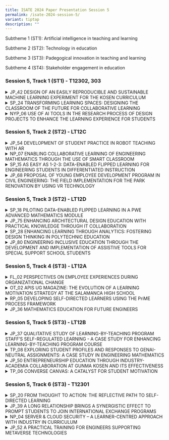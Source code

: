 ```yaml
---
title: ISATE 2024 Paper Presentation Session 5
permalink: /isate-2024-session-5/
variant: tiptap
description: ""
---
```

<p>Subtheme 1 (ST1): Artificial intelligence in teaching and learning</p>
<p>Subtheme 2 (ST2): Technology in education</p>
<p>Subtheme 3 (ST3): Padegogical innovation in teaching and learning</p>
<p>Subtheme 4 (ST4): Stakeholder engagement in education</p>
<h3>Session 5, Track 1 (ST1) - T12302, 303</h3>
<div data-type="detailGroup" class="isomer-accordion isomer-accordion-white">
<details class="isomer-details">
<summary>JP_42 DESIGN OF AN EASILY REPRODUCIBLE AND SUSTAINABLE MACHINE LEARNING
EXPERIMENT FOR THE KOSEN CURRICULUM</summary>
<div data-type="detailsContent" class="isomer-details-content">
<p>Eduardo Carabez<sup>*,a</sup>, Takanori Sato<sup>a</sup>
</p>
<p><sup>a</sup>National Institute of Technology, Akita College / Department
of Electrical and Information Engineering, Akita, Japan</p>
<p><sup>*</sup><a href="mailto:carabez@akita-nct.ac.jp" rel="noopener noreferrer nofollow" target="_blank">carabez@akita-nct.ac.jp</a>
</p>
<p>Abstract</p>
<p>The rapid evolution of machine learning applications has put a light on
the need to provide KOSEN students with the appropriate tools to understand
and experience this field of engineering. With this in mind, we have developed
a core design approach for a series of experiments that most KOSEN schools
can easily adopt and that are easy to adapt to the constant changes in
trends in the field of machine learning. This design approach focuses on
experiments being easy to reproduce and maintain along KOSEN institutions
as follows. Reproducibility: Experiments can be implemented with tools
that are widely available to most KOSEN students and academic staff. We
kept hardware costs and requirements as affordable and simple as possible
to ensure that the proposed experiments can be put together without a major
investment of time or money. Sustainability: By using free online computing
platforms, all the resources needed to train, implement and test the often
resource-heavy machine learning models are provided by a powerful online
server at no additional cost, thus reducing the need to buy and maintain
expensive equipment such as graphic cards or robots.</p>
<p></p>
<p>With these two points as the core of our design philosophy, we present
the design of a series of experiments planned over three sessions of 4.5
hours each, focused on providing practical experience in image processing
and image recognition. On each session, students work autonomously through
a python notebook on Google Colaboratory to understand the basics of each
session by running already prepared code that is heavily commented. Then,
students face a series of challenges that put to test what they learned
during the session. As a result from this experiment design, students were
able to learn and use concepts related to image processing to solve problems
in a flexible and independent way. For our study case, it was observed
that, in average, students took over 1.5 hours to go through and understand
the examples and around 3 hours to solve the challenges and developed a
sense of understanding of the topics discussed on each session.</p>
<p></p>
</div>
</details>
<details class="isomer-details">
<summary>SP_24 TRANSFORMING LEARNING SPACES: DESIGNING THE CLASSROOM OF THE FUTURE
FOR COLLABORATIVE LEARNING</summary>
<div data-type="detailsContent" class="isomer-details-content">
<p>Geok Ling Soo-Ng<sup>*,a</sup> and David Tay<sup>b</sup>
</p>
<p><sup>a</sup>School of Architecture and the Built Environment, Singapore
Polytechnic, Singapore</p>
<p><sup>b</sup>Singapore Maritime Academy, Singapore Polytechnic, Singapore</p>
<p><sup>*</sup><a href="mailto:ngl@sp.edu.sg" rel="noopener noreferrer nofollow" target="_blank">ngl@sp.edu.sg</a>
</p>
<p>Abstract</p>
<p>This paper presents an action research study focused on recommending an
effective Classroom of the Future (CotF) for collaborative learning (CL)
with a key emphasis on low-cost design. The research examines student feedback
on the CotF and instructional tools used to enhance learning, focusing
on supporting active learning spaces. Challenges encountered in setting
up the CotF for effective CL implementation are documented.</p>
<p></p>
<p>Lecturers and Students' feedback indicates a positive reception of the
CotF, reporting enhanced learning experiences facilitated by integrated
instructional tools. Through qualitative and quantitative data analysis,
the study evaluates the impact of CotF design on student engagement, collaboration,
and learning outcomes. Challenges related to spatial arrangement, technological
infrastructure, and instructional support are addressed through design
iterations.</p>
<p></p>
<p>Key findings underscore the importance of group seating arrangements,
technology-just right environments, and tailored instructional strategies
to foster collaborative learning experiences in the CotF. The research
contributes to the discourse on simple innovative learning environments,
emphasizing the significance of intentional space design in higher education
settings, while also highlighting the necessity of cost-effective.</p>
<p></p>
<p>In conclusion, the paper offers recommendations for optimizing CotF configurations
to support CL pedagogy based on empirical insights and best practices in
educational design, with a particular emphasis on low-cost solutions. By
providing a framework for CotF implementation aligned with established
educational principles, the study highlights the transformative potential
of affordable, innovative learning spaces in facilitating student-centered,
collaborative learning experiences.</p>
<p></p>
</div>
</details>
<details class="isomer-details">
<summary>NYP_06 USE OF AI TOOLS IN THE RESEARCH PROCESS OF DESIGN PROJECTS TO ENHANCE
THE LEARNING EXPERIENCE FOR STUDENTS</summary>
<div data-type="detailsContent" class="isomer-details-content">
<p>Ka Wai, Ng</p>
<p>Nanyang Polytechnic/School of Design and Media, Singapore</p>
<p><a href="mailto:ng_ka_wai@nyp.edu.sg" rel="noopener noreferrer nofollow" target="_blank">ng_ka_wai@nyp.edu.sg</a>
</p>
<p>Abstract</p>
<p>This research study focuses on the integration of Generative Artificial
Intelligence (Gen AI) into the research process of design projects. The
study aims to enhance the learning experience for students in the Product
Technologies and System Design (PDTSD) module. It addresses the challenges
students face in traditional research methods, such as difficulty in sourcing
relevant information and time constraints due to other commitments. The
research employs an action research approach to introduce Gen AI tools,
specifically ChatGPT, in the early phases of project research and design
conceptualization. This intervention is applied to a cohort of year 2 students
in the Experiential Product &amp; Interior Design course (XPID), allowing
for a comparative analysis with a previous cohort that did not use Gen
AI tools. The study hypothesizes that Gen AI tools can facilitate a more
efficient research process, enabling students to obtain preliminary research
information rapidly, though they are still required to perform verification
and reflection to ensure the applicability of this information. Mixed methods
were used in the research, including surveys, interviews, and module feedback
ratings. The findings reveal a nuanced impact of AI tools on design education,
indicating a positive shift in learning experiences and increased acceptance
among students, while also highlighting a critical balance between enhancing
efficiency and nurturing creativity.</p>
<p></p>
</div>
</details>
</div>
<p></p>
<h3>Session 5, Track 2 (ST2) - LT12C</h3>
<div data-type="detailGroup" class="isomer-accordion isomer-accordion-white">
<details class="isomer-details">
<summary>JP_54 DEVELOPMENT OF STUDENT PRACTICE IN ROBOT TEACHING WITH AR</summary>
<div data-type="detailsContent" class="isomer-details-content">
<p>Takaya Ozaki<sup>*</sup>, Takanori Kozai, Tatsuo Hasegawa and Takashi
Matsumoto</p>
<p>National Institute of Technology, Anan College Dept. of Creative Technology
Engineering, Course of Electrical Engineering, Anan, Japan</p>
<p>* <a href="mailto:t_ozaki@anan-nct.ac.jp" rel="noopener noreferrer nofollow" target="_blank">t_ozaki@anan-nct.ac.jp</a>
</p>
<p>Abstract</p>
<p>Anan College was one of the first to introduce cooperative robots for
educational use in Japan. We practiced a student experiment on teaching
cooperative robots. We also conducted an experiment on teaching using Augmented
Reality technology, and verified its effectiveness at the present time
based on the experiences of students and teachers.</p>
<p></p>
</div>
</details>
<details class="isomer-details">
<summary>NP_07 ENABLING COLLABORATIVE LEARNING OF ENGINEERING MATHEMATICS THROUGH
THE USE OF SMART CLASSROOM</summary>
<div data-type="detailsContent" class="isomer-details-content">
<p>Lim Ching Kwang<sup>*</sup>, Sunarto Quek</p>
<p>Ngee Ann Polytechnic, Singapore</p>
<p><sup>*</sup><a href="mailto:Lim_Ching_Kwang@np.edu.sg" rel="noopener noreferrer nofollow" target="_blank">Lim_Ching_Kwang@np.edu.sg</a>
</p>
<p>Abstract</p>
<p>Mathematics is typically taught in isolation, with students needing to
comprehend the mathematical concepts and processes before they can solve
problems, often working independently. Students often get “stuck” at certain
processes and would not be able to proceed if their doubts are not clarified.
For weaker students, this experience can be frustrating and challenging
as they struggle to find the correct solution. Consequently, many of them
would lose motivation to study the subject.</p>
<p></p>
<p>Barkley, Major and Cross (2014) noted that collaborative learning encourages
students to work together to tackle difficult learning challenges and to
learn from one another. This study aimed to observe students’ learning
experience in Smart Classrooms and gather insights into how tutors utilise
the Smart Classroom features to enhance collaborative learning. The participants
in this study are Year 1 students enrolled in the module Engineering Mathematics
2 (EM2) at Ngee Ann Polytechnic (NP).</p>
<p></p>
<p>In October 2023 semester, all EM2 lessons were taught in Smart Classrooms.
This allowed lecturers to design learning activities that would enable
students to work as a group to discuss and solve mathematics problems.
Students interacted with the touchscreens through annotations and screen
casting one group’s answers to another for critique and review.</p>
<p></p>
<p>A survey was conducted to gather students’ feedback on their experience
of learning in a Smart Classroom, particularly focusing on their collaboration
with peers. Most comments gathered from the qualitative feedback of the
survey were positive.  Students expressed that the Smart Classroom had
enhanced their learning experience by fostering greater engagement and
allowed the facilitating on peer discussion and collaboration.  </p>
<p></p>
<p>In addition, lesson observations by a core team of staff were also conducted.
The observations reported that the students were engaged in discussions
on examples presented by the tutor and the solutions provided by their
classmates. It was noted that students demonstrated a higher level of engagement
and collaboration in the smart classroom, compared with traditional regular
classroom settings.       </p>
<p></p>
</div>
</details>
<details class="isomer-details">
<summary>SP_15 AS EASY AS 1-2-3: DATA-ENABLED FLIPPED LEARNING FOR ENGINEERING
STUDENTS IN DIFFERENTIATED INSTRUCTION</summary>
<div data-type="detailsContent" class="isomer-details-content">
<p>Ying-Wei Leong</p>
<p>Singapore Polytechnic, School of Mechanical &amp; Aeronautical Engineering,
Singapore</p>
<p><a href="mailto:leong_ying_wei@sp.edu.sg" rel="noopener noreferrer nofollow" target="_blank">leong_ying_wei@sp.edu.sg</a>
</p>
<p>Abstract</p>
<p>This paper documents the author’s application of data-enabled flipped
learning (DEFL), to enhance quality teaching in a differentiated instruction
context. To cater for his module in the school of Mechanical &amp; Aeronautical
Engineering, he customized the Singapore Polytechnic (SP) generic model
into his DEFL model of quiz (1st step), intervention (2nd step) and survey
(3rd step). Via learning analytics dashboards of SP’s learning management
system, data from online diagnostic quizzes (1st step) enabled the author
to implement differentiated instruction for his engineering students. Customized
in-class interventions (2nd step) were enabled for three differentiated
student categories, namely “OK”, “Not OK” and “At-Risk” students. These
interventions involved pastoral care, supplementary lesson and in-class
feedback provided by the author to students, guided by his evidence-based
reflective practice (EBRP) checklist. The ten core principles of learning
embedded in his EBRP checklist, coupled with its inherent evidence-based
approach, was a structured template to quantify and enhance quality teaching.
Lastly, online surveys (3rd step) via SP’s learning management system provided
regular and timely student feedback, and enabled formative evaluation to
lecturers. Overall analysis of both qualitative and quantitative data collected
from students (n=164) and lecturers (n=7) involved in the 3-semester pilot
run largely supported the use of DEFL in pedagogy. Limitations were discussed
under reflections, reminding lecturers of noteworthy points when performing
DEFL. This paper concludes with a quote from Singapore Minister for Education’s
public speech, demonstrating the fruitful implementation of DEFL in SP.</p>
<p></p>
</div>
</details>
<details class="isomer-details">
<summary>JP_68 PROPOSAL OF YOUNG EMPLOYEE DEVELOPMENT PROGRAM IN CIVIL ENGINEERING:
THE FIELD IMPLEMENTATION FOR THE PARK RENOVATION BY USING VR TECHNOLOGY</summary>
<div data-type="detailsContent" class="isomer-details-content">
<p>Nozomu Hirose<sup>*,a</sup>, Yukina Obara<sup>b</sup>, Mako Kawakami<sup>b</sup>,
Kaho Senda<sup>b</sup>, Yoshiya Ogawa<sup>c</sup>, Yasuyuki Okazaki<sup>d</sup>,
Akinori Fujimori<sup>e</sup>, Fumiya Yamaguchi<sup>e</sup> and Waku Ishimine<sup>e</sup>
</p>
<p><sup>a</sup>Department of Civil and environmental engineering, National
Institute of technology, Matsue college, Shimane, Japan</p>
<p><sup>b</sup>Department of Civil and environmental engineering, National
Institute of technology, Matsue college, Shimane, Japan</p>
<p><sup>c</sup>Department of Civil Engineering and Urban Design, Osaka institute
of technology, Osaka, Japan</p>
<p><sup>d</sup>Department of Civil and environmental engineering, Hiroshima
Institute of Technology, Hiroshima, Japan</p>
<p><sup>e</sup>Okumura Engineering Corporation, Osaka, Japan</p>
<p><sup>*</sup><a href="mailto:nhirose@matsue-ct.ac.jp" rel="noopener noreferrer nofollow" target="_blank">nhirose@matsue-ct.ac.jp</a>
</p>
<p>Abstract</p>
<p></p>
<p>The implement of young higher engineer development program in a wide range
of civil engineering fields is an urgent issue against the shortage of
talented engineers. However, it is more difficult for higher education
institutions to more practical engineer development program based on on-site
implementation. Therefore, this study attempted to implement more practical
program for the students in the National Institute of technology, Matsue
college, work on more practical problem-solving and field implementation
through close cooperation between Okumura Engineering Corporation and National
Institute of technology, Matsue college and by taking on the role of technical
and mental mentors.</p>
<p></p>
<p>Specifically, we proposed a "park that makes people want to be interested
in the field of civil engineering and construction" by targeting the actual
renovation of a dilapidated park by the students in the National Institute
of technology, Matsue college. First, as a preliminary study, a questionnaire
survey was conducted at a kindergarten to clarify the specific image of
an enjoyable park. Then, a 3D model was constructed from 3D scanner data
of an existing park. Then, a 3D model of the playground equipment in the
park was created and placed in the 3D model of 3D, so that it can be experienced
virtually using the latest VR technology. As a result, a more concrete
proposal was completed through virtual on-site implementation. Furthermore,
the students in National Institute of technology, Matsue college had the
opportunity to explain their proposal to the local residents and held a
VR experience session. In the final questionnaire survey, the proposal
received a very high evaluation. The young engineer development program
in collaboration with industry and academia proved to be highly significant
in that the students were able to gain hands-on experience of ICT technology,
which is an essential technology for civil engineers in the future, through
a concrete study of the construction of social infrastructure.</p>
<p></p>
</div>
</details>
</div>
<p></p>
<h3>Session 5, Track 3 (ST2) - LT12D</h3>
<div data-type="detailGroup" class="isomer-accordion isomer-accordion-white">
<details class="isomer-details">
<summary>SP_18 PILOTING DATA-ENABLED FLIPPED LEARNING IN A PWE ADVANCED MATHEMATICS
MODULE</summary>
<div data-type="detailsContent" class="isomer-details-content">
<p>Z. Li<sup>*,a</sup>
</p>
<p><sup>a</sup>School of Mathematics and Science, Singapore Polytechnic,
Singapore, Singapore</p>
<p><sup>*</sup><a href="mailto:li_zhong@sp.edu.sg" rel="noopener noreferrer nofollow" target="_blank">li_zhong@sp.edu.sg</a>
</p>
<p>Abstract</p>
<p></p>
<p>Weak foundational calculus skills among students, particularly those in
the School of Computing (SOC), pose a significant challenge for the Advanced
Mathematics I (EP0601) module. The lack of calculus exposure prior to EP0601,
coupled with limitations in the O-Level Additional Mathematics (A-Math)
syllabus, has been identified as factors impacting SOC students’ preparedness
for calculus topics in EP0601. This study addresses this issue through
an action research approach, proposing the implementation of Data-Enabled
Flipped Learning (DEFL) as a solution. DEFL, a pedagogical approach combining
e-learning packages and learning strategies for differentiated instruction,
is piloted to bolster students’ calculus proficiency and improve their
performance in EP0601. Notably, our empirical evidence gleaned from the
assessments, mainly End-Semester Test (EST), attests to the efficacy of
DEFL, showing an improvement in SOC students’ performance compared to preceding
cohorts. Concurrently, survey feedback underscores students’ endorsement
of the innovative approach, particularly appreciating the supplementary
quiz questions embedded within the lessons.</p>
<p></p>
</div>
</details>
<details class="isomer-details">
<summary>JP_75 ENHANCING ARCHITECTURAL DESIGN EDUCATION WITH PRACTICAL KNOWLEDGE
THROUGH IT COLLABORATION</summary>
<div data-type="detailsContent" class="isomer-details-content">
<p>K. Tsuzukia<sup>*</sup> and H. Maeda<sup>b</sup>
</p>
<p><sup>b</sup>Dept. of Information Technology, National Institute of Technology,
Toyota College, Toyota, Japan</p>
<p><sup>a</sup>Dept. of Architecture , National Institute of Technology,
Toyota College, Toyota, Japan</p>
<p><sup>*</sup><a href="mailto:tsuzuki.keita@toyota.kosen-ac.jp" rel="noopener noreferrer nofollow" target="_blank">tsuzuki.keita@toyota.kosen-ac.jp</a>
</p>
<p>Abstract</p>
<p>This study addresses enhancement of the efficiency of using a Try, Error
&amp; Improvement (TEI) sheet for recording and sharing failures and solutions
in a second-year chairmaking course in the Department of Architecture.
To enhance efficiency and accessibility, a smartphone application was developed
using Microsoft Power Apps and SharePoint, featuring list display, new
reporting, search, and personalized "My Page" functions. Evaluation results,
based on a 7-point Likert scale, showed significant improvements in learning
outcomes. Specifically, Q1 "Using the app will help in learning architectural
engineering" ratings increased by 0.67 points (from 4.71 to 5.38), indicating
enhanced understanding of architectural engineering concepts. The app promotes
immediate reporting, peer learning, and practical skill development, while
also highlighting areas for improvement in self-expression and user guidance.</p>
<p></p>
</div>
</details>
<details class="isomer-details">
<summary>SP_28 ENHANCING LEARNING THROUGH ANALYTICS: FOSTERING DESIGN THINKING
IN POLYTECHNIC EDUCATION</summary>
<div data-type="detailsContent" class="isomer-details-content">
<p>Edwin Seng</p>
<p>Singapore Polytechnic/School of Business, Singapore</p>
<p><a href="mailto:Edwin_Seng@sp.edu.sg" rel="noopener noreferrer nofollow" target="_blank">Edwin_Seng@sp.edu.sg</a>
</p>
<p>Abstract</p>
<p>Design thinking in education faces challenges like fostering innovation
and managing learners' cognitive skill differences. This study explores
the efficacy of two instructional strategies in a design thinking module:
the Design Thinking with Learning Analytics (DTLA) model and the traditional
Design Thinking (DT) model. The DTLA model integrates the Double Diamond
framework with learning analytics tools to enhance engagement and knowledge
advancement. Using a quasi-experimental design, the study involved 70 second-year
Media, Arts &amp; Design School students, divided into experimental (DTLA)
and control (DT) groups. The study observed engagement in tasks such as
observation, synthesis, ideation, and prototyping, and assessed outcomes
on collective knowledge and individual learning. Initial findings show
significant differences in engagement patterns. DTLA participants exhibited
deeper engagement in observation and synthesis, leading to higher cognitive
engagement levels measured by the modified SOLO taxonomy. Integrating learning
analytics in the DTLA model enhances cognitive engagement and fosters innovative
solutions, highlighting the potential of learning analytics to transform
design thinking education.</p>
<p></p>
</div>
</details>
<details class="isomer-details">
<summary>JP_80 ENGINEERING INCLUSIVE EDUCATION THROUGH THE DEVELOPMENT AND IMPLEMENTATION
OF ASSISTIVE TOOLS FOR SPECIAL SUPPORT SCHOOL STUDENTS</summary>
<div data-type="detailsContent" class="isomer-details-content">
<p>Akemi EMOTO<sub>*,a</sub>
</p>
<p><sup>a</sup>National Institution of Technology, Tokuyama College Department
of Civil Engineering and Architecture, Associate Professor, Dr. Eng., Shunan,
Japan</p>
<p><sup>*</sup><a href="mailto:emoto@tokuyama.ac.jp" rel="noopener noreferrer nofollow" target="_blank">emoto@tokuyama.ac.jp</a>
</p>
<p>Abstract</p>
<p>In order to realize an inclusive society, this research examines the effectiveness
of education that practices inclusive design through engineering research
and improving the learning environment for students with disabilities at
a comprehensive support school. The student conducting research develops
devices to improve the learning efficiency of elementary school students
with disabilities from the perspective of one of learners. The support
for children with disabilities through the development of assistive devices
was based on a request from a special needs school to the author.</p>
<p>The specific efforts of the learners will proceed through the following
processes: interview survey, actual size survey, product development, production
of a prototype using a 3D printer, verification of the effectiveness of
the prototype, and completion of the final product. The author is responsible
for overall management, supervising the design and ensuring safety, as
well as monitoring the growth of the learner including teaching the skill
of 3D modelling. Finally, we created about seven models and tested them
four times. Furthermore, the verification was conducted to ensure that
the system does not put a burden on the physical and mental health of elementary
school students with disabilities, and to monitor how it is being used
in learning situations. The first development result was that the learning
efficiency of an elementary school student with disabilities could be reduced
by about half the time. Additionally, the use of assistive devices resulted
in improved posture for the target child. Eventually, the child was able
to learn and eat while always using assistive devices.</p>
<p>The learner who engaged in practical development achieved three major
types of growth. First, the learner fully understood the importance of
knowing and improving the environment for students with disabilities. Second,
the learners' modelling skills and 3D printer usage know-how were utilized
in the development and implementation of assistive tools. Third, the learner
created a tool that can be adjusted in size to suit children with disabilities
as they grow up, allowing for sustainable support.</p>
<p></p>
</div>
</details>
</div>
<p></p>
<h3>Session 5, Track 4 (ST3) - LT12A</h3>
<div data-type="detailGroup" class="isomer-accordion isomer-accordion-white">
<details class="isomer-details">
<summary>FL_02 PERSPECTIVES ON EMPLOYEE EXPERIENCES DURING ORGANIZATIONAL CHANGE</summary>
<div data-type="detailsContent" class="isomer-details-content">
<p>M. Ketola<sup>*,a</sup>, and M. Keinänen<sup>a</sup>
</p>
<p><sup>a</sup>Turku University of Applied Sciences/Faculty of Engineering
and Business/School of Common Studies, Turku, Finland</p>
<p><sup>*</sup><a href="mailto:mari.ketola@turkuamk.fi" rel="noopener noreferrer nofollow" target="_blank">mari.ketola@turkuamk.fi</a>
</p>
<p>Abstract</p>
<p>Turku University of Applied Sciences Faculty of Engineering and Business
initiated an organizational change in April 2023 to set up a new school.
The new school’s responsibilities cover the faculty’s common studies and
themes concerning education, pedagogy and pedagogical research. The common
studies include the teaching of mathematics, physics, and languages as
well as multidisciplinary project courses that involve all the students
of the faculty.</p>
<p></p>
<p>By establishing a new unit, there was an aim to strengthen the ownership
of these common studies and joint development as well as the students’
commitment to their studies from the very beginning, thus boosting the
completion of studies. In terms of the staff, the solution’s purpose is
to clarify their job descriptions and thus support their well-being at
work. Overall, the measures also aim at promoting and clarifying first-level
manager work.</p>
<p></p>
<p>When leading a change, leaders must understand the difference between
the changes in the organization, such as structures and processes, and
the psychological transition the personnel is experiencing. The transition
is a unique and individual experience. Each change case is different, with
its own individual characteristics. Similarly, the people involved in the
change are different, and each experiences the change from their own starting
points and current life situations.</p>
<p></p>
<p>The aim of this paper is to present results of employees' experiences
of the transition are going through from the perspectives of managers.
Answering to questions; how the personnel reacted to the change and what
kind of support managers offered and how did the managers experience leading
the change.</p>
<p></p>
<p>The results and findings of this case study may support pedagogical leaders
in planning and implementing change processes as well as leading people
in constantly changing educational field.</p>
<p></p>
</div>
</details>
<details class="isomer-details">
<summary>OT_02 APIS UG MAGAZINE: THE EVOLUTION OF A LEARNING MOTIVATION STRATEGY
AT THE SALAMANCA HIGH SCHOOL</summary>
<div data-type="detailsContent" class="isomer-details-content">
<p>G.E. Bernal-Rivas<sup>*,a</sup>
</p>
<p><sup>a</sup>University of Guanajuato / Salamanca Highschool, Full-time
professor, Salamanca, Mexico</p>
<p><sup>*</sup><a href="mailto:ge.bernal@ugto.mx" rel="noopener noreferrer nofollow" target="_blank">ge.bernal@ugto.mx</a>
</p>
<p>Abstract</p>
<p>Apis UG is a digital semi-annual dissemination magazine that is made at
the Salamanca Highschool, which belongs to the University of Guanajuato,
Mexico. This paper presents a historic review of the two-year growth of
this publication to examine its development and to show the considerations
that are being taken into account to achieve its goal more efficiently:
to motivate students learning and to project the school achievements towards
our city.</p>
<p></p>
<p>Aiming to carry out a documentary approach, the history of the magazine
is revised, organizing it in three parts. The first part portrays the first
year issues, featuring the structure of the magazine calling; the second
part includes the results of a feasibility study that was made after the
first year, stressing the magazine format and its distribution; and the
last part depicts the second year issues, emphasizing its interactivity
and information in other media like audio.</p>
<p></p>
<p>After the exploration of the history of Apis UG, in the results we highlight
the aspects that are being considered in 2024, while planning (such as
the main role that should be given to students), producing (for instance,
preferring images in which the members of our academic community appear),
and publishing (for example, issuing in a platform that allows hyperlinks)
the next numbers of the magazine. We also point at some of the most relevant
initiatives that are being made to support the considerations that were
found. Those actions are related to the creation of three new social service
projects (Collage and assemblage; Apis UG magazine; and Do-it-yourself)
in which students are developing content associated to the school activities,
designing Do-it-yourself stickers featuring QR codes to distribute the
magazine more resourcefully and making content designed for the general
public. Finally, in the conclusions we reflect on the challenges that have
been overcome and those still to master.</p>
<p></p>
</div>
</details>
<details class="isomer-details">
<summary>RP_05 DEVELOPING SELF-DIRECTED LEARNERS USING THE PriME PROCESS FRAMEWORK</summary>
<div data-type="detailsContent" class="isomer-details-content">
<p>Lin, C.<sup>*,a</sup> and Pakirisamy, V.<sup>b</sup>
</p>
<p><sup>a, b</sup>Republic Polytechnic, School of Management and Communication,
Singapore</p>
<p><sup>*</sup><a href="mailto:cherry_lin@rp.edu.sg" rel="noopener noreferrer nofollow" target="_blank">cherry_lin@rp.edu.sg</a>
</p>
<p>Abstract</p>
<p>This study examines the effectiveness of the PriME Process Framework in
fostering self-directed learning (SDL) in students. A mixed-method approach
was employed, involving 96 participants and a lesson design intervention
across two modules. The intervention utilized context-specific activities
and a personalized goal-setting strategy within the PriME framework.</p>
<p></p>
<p>Quantitative analysis using the SDL Index revealed significant improvements
in specific aspects of SDL. Module 1 showed enhanced "Plan Approach" and
"Collaborative Communication," indicating the effectiveness of the framework
in improving planning skills. Similarly, Module 2 demonstrated improvement
in specific items of "Collaborative Communication," suggesting a positive
impact on collaboration and communication skills.</p>
<p></p>
<p>Qualitative data from focus groups revealed three key themes: 1) enhanced
monitoring of the learning process, 2) improved planning through the framework's
guidance, and 3) extended learning beyond the modules, with students applying
the acquired skills in various aspects of their lives.</p>
<p></p>
<p>This research suggests that the PriME Process Framework shows potential
in promoting and developing SDL skills among students, possibly leading
to lifelong learning habits.</p>
<p></p>
</div>
</details>
<details class="isomer-details">
<summary>JP_36 MATHEMATICS EDUCATION FOR FUTURE ENGINEERS</summary>
<div data-type="detailsContent" class="isomer-details-content">
<p>Y. Horihata</p>
<p>National Institute of Technology, Yonago College, Japan</p>
<p><a href="mailto:horihata@yonago-k.ac.jp" rel="noopener noreferrer nofollow" target="_blank">horihata@yonago-k.ac.jp</a>
</p>
<p>Abstract</p>
<p>This study discusses the role and importance of mathematics in technology
education in the era of the metaverse and artificial intelligence.</p>
<p></p>
<p>Philosophy has changed people's worldviews and the meanings of concepts.
However, this is not the exclusive patent of philosophy. Technology also
has that power. For example, with the development of communication technology,
the meaning of ‘reality’ is shifting from the physical world to the information
space.</p>
<p></p>
<p>The major difference between the information space and the physical world
is the difference in the degree of freedom in each. The basic structure
of the information space is language. The degree of freedom in information
space is much higher than that in the physical world. For example, it is
almost impossible to double the amount of seawater on Earth in the physical
world, but it is possible to imagine it in the linguistic space. Furthermore,
it is also possible to scientifically analyze what kind of effects will
occur as a result.</p>
<p></p>
<p>Indeed, this imagination may just be a fiction. However, such fictions
and imaginations are what create our worldview. And we can only gather
information from the world that is related to our desired world image and
goals.</p>
<p></p>
<p>Mathematics is a study that explores how freely theorems can be derived
based on a set of axioms and inference rules in language space (information
space). In other words, it is the study of how much freedom can be achieved
in language space according to rules. Furthermore, the degree of freedom
in setting axioms in mathematics is much higher than that in setting hypotheses
in science. As Poincaré said, any axiom setting in mathematics is possible
as long as it is consistent. It may be contrary to experience or intuition.
In other words, there are three kinds of freedom in mathematics: freedom
of setting of hypotheses, freedom of reasonings, and freedom of consequences.</p>
<p></p>
<p>Mathematics' free-minded education allows people to broaden their worldviews
and have diverse worldviews. This kind of free imagination gained through
mathematics will no doubt become an important power in creating new value
in the metaverse world, which will become more realistic with the development
of artificial intelligence.</p>
<p></p>
</div>
</details>
</div>
<p></p>
<h3>Session 5, Track 5 (ST3) - LT12B</h3>
<div data-type="detailGroup" class="isomer-accordion isomer-accordion-white">
<details class="isomer-details">
<summary>JP_37 QUALITATIVE STUDY OF LEARNING-BY-TEACHING PROGRAM STAFF’S SELF-REGULATED
LEARNING - A CASE STUDY FOR ENHANCING LEARNING-BY-TEACHING PROGRAM COURSE</summary>
<div data-type="detailsContent" class="isomer-details-content">
<p>J. Suzuki<sup>*,a</sup>, M. Hattori<sup>a</sup>, A. Minoda<sup>a</sup>,
and A. Takami<sup>a</sup>
</p>
<p><sup>a</sup>NIT, Matsue College, Matsue, Japan</p>
<p><sup>*</sup><a href="mailto:hattori@matsue-ct.ac.jp" rel="noopener noreferrer nofollow" target="_blank">hattori@matsue-ct.ac.jp</a>
</p>
<p>Abstract</p>
<p></p>
<p>This study attempts to examine our Learning-by-Teaching Program staff’s
(LT staff’s) self-regulated learning, exploring perspectives to enhance
our LT program. We introduced our LT program in 2009 as a countermeasure
for these problems: 1) decline in numeracy skills of the students, 2) more
students having trouble tackling assignments, and 3) lower communication
skills of the students. This program intends to promote planning skills,
teaching skills and communication skills of our senior students (LT staff)
and numeracy skills of our first- and second-year students (LT students)
at the same time. The improving LT students’ mathematics test results and
the high rating in survey of both the LT staff and the LT students have
demonstrated the program’s innovativeness. From among 35 staff of 2023
first year student math course, we select two staff, who had the top mathematics
grade from first year to fourth year. We see these two staff’s learning
qualitatively based on the survey results and their yearly reports. The
following are the results: 1) Staff A’s learning met all the ten self-regulated
learning phases, and its survey results were high with gradual improvement.
Staff A’s students’ survey results were high throughout the year. Staff
A, who is good at math and do not usually study math, did not know how
to prepare for math exams but is committed to teaching and learned to give
advice one after another by carefully watching its students. Staff A set
specific steps of studying, monitored its teaching and its students’ work
with self-reflection. 2) Staff B’s learning met nine self-regulated learning
phases but failed to meet one phase: committed to teaching. Staff B’s survey
results were high in the first two quarters, but gradually became lower.
Staff B’s students’ survey results were low throughout the year. Staff
B was aware of its bad habit of talking too fast and ending conversations
with one-sided stories and tried to overcome its difficulty in speaking
by focusing on each student. These results show that both staff’s self-regulated
learning has been generally successful, together with both staff’s measures
to overcome their own weaknesses.</p>
<p></p>
</div>
</details>
<details class="isomer-details">
<summary>TP_08 EXPLORING STUDENT PROFILES AND RESPONSES TO GENAI-NEUTRAL ASSIGNMENTS:
A CASE STUDY IN ENGINEERING MATHEMATICS</summary>
<div data-type="detailsContent" class="isomer-details-content">
<p>B. Li, J. Lee</p>
<p>Engineering Mathematics and Science, School of Engineering, Temasek Polytechnic,
Singapore</p>
<p><a href="mailto:Bryan_LI@tp.edu.sg" rel="noopener noreferrer nofollow" target="_blank">Bryan_LI@tp.edu.sg</a>
</p>
<p>Abstract</p>
<p>The rise of generative artificial intelligence (GenAI) tools, such as
ChatGPT, is reshaping assessment methodologies in education. Preliminary
findings from Kim et al. (2024) indicate that a critical engagement with
AI tools significantly benefits students' grasp of complex concepts, sharpens
their cognitive abilities, and promotes responsible technology use within
an academic context.</p>
<p></p>
<p>In April 2024, the School of Engineering at Temasek Polytechnic in Singapore
embarked on a new Engineering Mathematics Assignment designed to harness
the potential of GenAI positively. The objective was to encourage students
to utilize GenAI not merely as a means to expedite answers but as a tool
to enhance their comprehension of underlying concepts. Amid concerns about
academic integrity and the risk of compromising the depth of learning experiences,
an new assessment framework was implemented to encourage students to apply
GenAI in a meaningful way. This framework seeks to promote critical thinking
while employing AI technologies, centered around a revised assessment strategy
that includes video assignments evaluated based on mathematical accuracy,
conceptual understanding, analytical critique for method improvement, and
the quality of presentation.</p>
<p></p>
<p>Surveys were conducted to have a better understanding of the profiles
of students in this exercise, and how they use GenAI to aid their understanding
and presentation of the concepts.</p>
<p></p>
<p>This paper contributes to the ongoing discourse on AI's role in education
by gaining some insights on the move in GenAI use in a GenAI-neutral assignment,
especially in the context of Engineering Mathematics. This will help us
determine whether integrating AI tools has enriched students’ learning
experience so that we can continuously refine our assessment strategies.</p>
<p></p>
</div>
</details>
<details class="isomer-details">
<summary>JP_50 ENTREPRENEURSHIP EDUCATION THROUGH INDUSTRY-ACADEMIA COLLABORATION
AT GUNMA KOSEN AND ITS EFFECTIVENESS</summary>
<div data-type="detailsContent" class="isomer-details-content">
<p>Satoshi Nakajima<sup>a</sup>, Kazuhiro Sato<sup>b</sup>, Yoshiki Kagiya<sup>b</sup>,
Shinji Morita<sup>b</sup> and Kiyokazu Kimura<sup>*,c</sup>
</p>
<p><sup>a</sup>National Institute of Technology (KOSEN), Gunma college/Department
of Chemistry and Materials Science, Maebashi, Japan</p>
<p><sup>b</sup>National Institute of Technology (KOSEN), Gunma college/Technical
Support Center for Education and Research, Maebashi, Japan</p>
<p><sup>c</sup>National Institute of Technology (KOSEN), Gunma college/Department
of Civil Engineering, Maebashi, Japan</p>
<p><sup>*</sup><a href="mailto:kkimura@gunma-ct.ac.jp" rel="noopener noreferrer nofollow" target="_blank">kkimura@gunma-ct.ac.jp</a>
</p>
<p>Abstract</p>
<p></p>
<p>Our school started entrepreneurship education in April 2023, funded by
the Ministry of Education, Culture, Sports, Science and Technology's "Start-up
Environment Development Project for KOSEN". Our school defines entrepreneurship
as "the ability to proactively create one's own life", including leadership,
imagination, management skills, a spirit of challenge, and communication
skills, as abilities required of entrepreneurs.</p>
<p></p>
<p>The educational plan in our schools consists of the following three phases.</p>
<p></p>
<p>STEP1: As a basic education, "Introduction to Entrepreneurship" will be
offered as a required course for first-year students starting in FY2024.
In this course, students will learn how to think about finding and solving
problems and how to proceed with projects, while also gaining an understanding
of the elements necessary for entrepreneurship, such as the ability to
think outside the box, imagination, and management skills. During the preparation
period, FY2023, a lecture was held in August to interest students in entrepreneurship.
In addition, "Pre-Course on Introduction to Entrepreneurship" was offered
in the second semester.</p>
<p></p>
<p>STEP2: As education leading to practice, students learn how to proceed
with projects and develop management skills. A Project-Based Learning (PBL)
course will be developed in the "Experiments in Composite Creation" for
fourth-year students in all departments. In this course, students work
to solve problems in collaboration with local companies. Furthermore, starting
in FY2024, the equipment procured for the Workshop, as described below,
has been installed in the Workshop or loaned out to various departments
to achieve this purpose.</p>
<p></p>
<p>STEP3: The "Entrepreneurship Education Workshop" was established to enable
students to work independently to solve a variety of problems. This Workshop
consists of the "Realize Studio" for maturing ideas in the information
digital field and the "Trial Factory" for creating products based on one's
own ideas. The Realize Studio is equipped with a full-body 3D scanner,
a photographic 3D measurement system, and a 3D laser scanning system to
reproduce a highly realistic virtual space and work on software and product
development combining AI, AR, and VR. The Trial Factory is equipped with
a 3D printer, a small 3D scanner, a laser cutter, a digital microscope,
and a vacuum freeze-dryer. In this environment, students are challenged
to freely create ideas and products in their free time, in addition to
participating in PBL classes, without boundaries imposed by departments.</p>
<p></p>
</div>
</details>
<details class="isomer-details">
<summary>TP_06 CONVERSE CANVAS: A CATALYST FOR STUDENT MOTIVATION</summary>
<div data-type="detailsContent" class="isomer-details-content">
<p>Ameer-Alrasyeed bin Ramdan</p>
<p>Temasek Polytechnic/School of Design, Singapore</p>
<p><a href="mailto:Ameer-Alrasyeed_Ramdan@tp.edu.sg" rel="noopener noreferrer nofollow" target="_blank">Ameer-Alrasyeed_Ramdan@tp.edu.sg</a>
</p>
<p>Abstract</p>
<p>The pervasive influence of technology challenges students’ cognitive and
socio-emotional development through digital connectivity issues of maintaining
attention, fostering isolation. This hinders the development of both interpersonal
skills and critical thinking essential for effective communication, social
engagement, and problem-solving – skills increasingly crucial in the evolving
landscape of work. Consequently, students face difficulties addressing
their academic and personal concerns, hindering their development.</p>
<p></p>
<p>Dalvi, Sawant, and Sambhaji (2023) highlighted the critical role of educators
in addressing these challenges by focusing on psychological outcomes of
digital education. In response, the proposed Converse Canvas uses guided
dialogue as a catalyst for cognitive and socio-emotional development during
Careperson hour. The implementation of Converse Canvas serves as a case
study of how it can contribute to fostering self-directed learners and
resilient youths.</p>
<p></p>
<p>The Careperson session involved students utilising a deck of cards featuring
structured and diverse topics, curated to address issues relevant to students’
academic journey. Students select a resonant card, reflecting upon their
challenges, and are guided through subsequent steps for tailored solutions.
Converse Canvas generates meaningful conversation based on shared challenges
within a peer-driven learning environment.</p>
<p></p>
<p>The case study revealed that it also serves as a forecasting tool. Students
gained awareness of potential challenges they may encounter, enabling them
to anticipate obstacles in the future. With improved foresight, students
experienced reduced stress levels as they prepared for upcoming challenges.
Findings gathered from this pilot study unveiled a spectrum of challenges,
spanning from adjusting to new pedagogical approaches in the first year
to societal integration in subsequent years. These insights have informed
iterations in the card development process, granting effective resource
allocation to be tailored to the diverse needs of students requiring support.</p>
<p></p>
<p>Conducting Converse Canvas for students is imperative given the increasing
complexities of the digital world. Adopting this tool helps students gain
autonomy over their learning experiences and cultivate a growth mindset.
Converse Canvas has shown to be an efficacious approach to nurture resilience
in students navigating academic transitions and subsequently, the evolving
professional landscape.</p>
<p></p>
</div>
</details>
</div>
<p></p>
<h3>Session 5, Track 6 (ST3) - T12301</h3>
<div data-type="detailGroup" class="isomer-accordion isomer-accordion-white">
<details class="isomer-details">
<summary>SP_20 FROM THOUGHT TO ACTION: THE REFLECTIVE PATH TO SELF-DIRECTED LEARNING</summary>
<div data-type="detailsContent" class="isomer-details-content">
<p>S. Kunasegaran</p>
<p>Singapore Polytechnic, Media, Arts &amp; Design School, Singapore</p>
<p><a href="mailto:sukitha_kunasegaran@sp.edu.sg" rel="noopener noreferrer nofollow" target="_blank">sukitha_kunasegaran@sp.edu.sg</a>
</p>
<p>Abstract</p>
<p>Studies have shown that reflective practice can lead to insights that
can guide learners’ decisions and actions in self-directed learning (SDL)
(Dutta et al., 2023). Among the attributes that are relevant to SDL are,
understanding of self and others (Lee &amp; Mori, 2021), evaluating one’s
beliefs and assumptions and making connections between aspects of their
self and their experiences (Travers et al., 2014). The objective of this
mixed-method research study was to find out whether regular self-reflections
within a first-year studio-based project module enabled students to draw
insights, to become more self and socially aware and to engage in self-evaluation.
Students from 21 classes were introduced to the ‘Rolfe Reflective Model’
(Rolfe et al., 2011) which included guiding questions that were customised
to the weekly topics and activities. The initial interviews with 8 students
revealed that they appreciated how the structured reflective process led
to better self-understanding and that the questions were helpful in targeting
areas for growth. Further content analysis was conducted on 63 reflections
from 21 students (one randomly selected student from each class), at 3
intervals across the semester, in Weeks 4, 12 and 16. Repeated measures
ANOVA indicated that the mean ratings (based on a scale 1-5) for insight,
social awareness and making connections did not change significantly over
the course of the semester. Insight ratings were particularly high throughout
the semester with 81% of initial reflections and 71.4% of final reflections
having ratings of 4 and 5. In contrast, social awareness ratings were consistently
low. In fact, there was a complete absence of any indication of social
awareness, in 33.3% of the initial reflections and 42.9% of the final reflections.
Additionally, the ratings for self-understanding decreased significantly
over the semester, F(2, 60) = 4.30, p = .021, despite students’ own perceptions
of their increasing self-understanding. Reflecting about self and others,
which may have important implications for self-directed learning in our
students, require further scrutiny in future studies.</p>
<p></p>
</div>
</details>
<details class="isomer-details">
<summary>JP_39 A LONG RELATIONSHIP BRINGS A SYNERGISTIC EFFECT TO PROMPT STUDENTS
TO JOIN INTERNATIONAL EXCHANGE PROGRAMS</summary>
<div data-type="detailsContent" class="isomer-details-content">
<p>Y. Ichikawa<sup>*,a</sup>, K. Eguchi<sup>a</sup>, K. Tsuzuki<sup>b</sup> and
T. Miura<sup>b</sup>
</p>
<p><sup>a</sup>Dept. of General Education, National Institute of Technology,
Toyota College, Toyota, Japan</p>
<p><sup>b</sup>Dept. of Information Technology, National Institute of Technology,
Toyota College, Toyota, Japan</p>
<p><sup>*</sup><a href="mailto:ichikawa.yuri@toyota.kosen-ac.jp" rel="noopener noreferrer nofollow" target="_blank">ichikawa.yuri@toyota.kosen-ac.jp</a>
</p>
<p>Abstract</p>
<p></p>
<p>The purpose of the research is to describe what could drive students’
motivation to participate in international exchange activities and enhance
their global mindset. Since an institutional project began in 2020, our
research has shown how input and output activities have been incorporated
to optimize students’ English communication skills (Ichikawa et al., 2023).
The survey showed that their international-related skills and awareness
were developed (Matsumoto et al., 2023). Several international programs
are involved: International Exchange Video Contest (IEVC), Thailand-Japan
Students Science Fair (or ICT Fair), and TEDxToyotaKOSEN. One of the advantages
of all the programs being connected is that each one can be an incentive
for students to join the other. That can also motivate other students who
have joined them yet to be involved. A growing number of students want
to join the contest from the Thai school, and TJ project from our college.
TEDx has attracted many students since it was launched. As shown in IEVC,
digital transformation (DX) has expanded the possibility of an educational
setting that was limited to classrooms before. However, students must be
rewarded with an opportunity to communicate face-to-face in order to develop
their relationships. Another advantage is that teachers have also developed
their bonds so that they can trust each other, and less explanation is
needed to work on the programs. They have shared their input and achievements
in managing the programs, which encourages their students to join them
and supports them flexibly when students have problems. Each program has
a different outcome in terms of a global mindset. The research will describe
how the features of the program and its outcome are related. Then, we would
like to show that all the programs were interrelated to enhance students’
global mindset holistically.</p>
<p></p>
</div>
</details>
<details class="isomer-details">
<summary>NP_04 SERVER &amp; CLOUD SECURITY – A LEARNER-CENTRED APPROACH WITH INDUSTRY
IN CURRICULUM</summary>
<div data-type="detailsContent" class="isomer-details-content">
<p>Lei SUN<sup>*,a</sup>, and Yoon Hin LIEW<sup>a</sup>
</p>
<p><sup>a</sup>Ngee Ann Polytechnic, School of InfoComm Technology, Singapore</p>
<p><sup>*</sup><a href="mailto:SUN_Lei@np.edu.sg" rel="noopener noreferrer nofollow" target="_blank">SUN_Lei@np.edu.sg</a>
</p>
<p>Abstract</p>
<p>The cybersecurity industry is inherently dynamic, constantly evolving
to keep pace with ever-changing threats and technologies. Traditional teaching
and learning methods may not adequately prepare our students for the industry's
demands. Therefore, there is a growing need to stay updated on the rapidly
changing landscape of the security industry and shift from conventional
teacher-centred approaches to more flexible learner-centred strategies.</p>
<p></p>
<p>This paper presents a practical approach in teaching Server &amp; Cloud
Security (SCS) module that integrates learner-centred methodologies with
industry currency to tackle prevalent challenges. This module is part of
Diploma in Cybersecurity and Digital Forensics and is undertaken by students
in the second year of study.</p>
<p></p>
<p>The design of this module introduces four innovative features to keep
teaching and learning up to date. They are (1) Integration industry relevant
content through the adoption of industry certification (2) Develop self-directed
learning practices by encouraging learning via online platforms e.g. LinkedIn
Learning (3) Facilitate opportunities for practice to ensure students have
develop practical skills even on their own through auto-provisioned and
auto-graded cloud lab environment (4) Alignment with national initiatives
for ICT e.g. Artificial Intelligence to ensure the development of relevant
skillsets.</p>
<p></p>
<p>95 students were enrolled in the programme which took place in Academic
Year 2023. Student were asked about their experiences in this module via
feedback and questionnaire about this new framework for designing module
experience. Over 85% of students agreed that the modules enhance SCS learning
by providing a strong framework, while also improving the overall student
learning experience. Additionally, the findings provide valuable insights
such as self-directed learning approach and industry-in-curriculum for
other teaching teams, promoting the adoption of learner-centred methods
and industry relevance in curriculum design.</p>
<p></p>
<p>By advocating for ongoing enhancements in learner-centred approaches,
the module is able to ensure learning experience that is responsive to
industry changes and able to prepare students for success as a work-ready
graduate with the relevant skills sets for life-long learning.</p>
<p></p>
</div>
</details>
<details class="isomer-details">
<summary>JP_52 A PRACTICAL TRAINING FOR ENGINEERS SUPPORTING METAVERSE TECHNOLOGIES</summary>
<div data-type="detailsContent" class="isomer-details-content">
<p>M. Akikawa<sup>*,a</sup>, H. Hayashi<sup>a</sup>, A. Takahashi<sup>a</sup>,
O. Doeda<sup>a</sup>, Y. Takasaka<sup>b</sup> and S. Futaya<sup>b</sup>
</p>
<p><sup>a</sup>National Institute of Technology (KOSEN), Kushiro College
Department of Creative Engineering, Kushiro, Japan</p>
<p><sup>b</sup>National Institute of Technology (KOSEN), Kushiro College
Education and Research Support Center, Kushiro Japan</p>
<p><sup>*</sup><a href="mailto:akikawa@kushiro-ct.ac.jp" rel="noopener noreferrer nofollow" target="_blank">akikawa@kushiro-ct.ac.jp</a>
</p>
<p>Abstract</p>
<p>In response to the shift to virtual spaces for both private and work use
due to the outbreak of COVID-19, expectations for the metaverse have increased,
and product development has been dramatically active in recent years. The
realization of a metaverse involves a lot of technologies, including creating
human user interfaces, connecting hardware and networks, constructing,
and managing servers, and representing users in virtual spaces. Schools
typically offer classes on these technologies separately, and often fail
to emphasize the connections between them. However, the absence of these
connections may result in biases in engineers' knowledge, hindering better
user experiences and potentially contributing to the decline of the metaverse
field. We have designed a class to educate the engineer supporting metaverse
technology through both hardware and software. In the class, topics are
(A) Hardware creation on the embedded systems, (B) Hardware control via
networks, (C) Understanding and operating networks by building cloud servers,
and (D) User expression in online spaces using motion capture. In topic
(A), a line-trace car is created using a microcontroller and various sensors.
Students acquire the knowledge necessary for creating a user interface,
such as creating a car body using a laser cutter and 3D printer, creating
electronic circuits with various sensors, and controlling hardware using
a microcontroller. In topic (B), students develop a system to control the
wheeled robot via a web page. This process helps students to understand
a way to connect hardware and software. In topic (C), students learn a
way to construct and manage servers by virtual machines. A key aspect of
this topic is using virtual machines. Students can learn a way to construct
flexible servers by using virtual machines. In topic (D), students learn
how to detect user motion and deploy avatars in virtual space with their
own motion data. Furthermore, students learn how to express avatars in
virtual space by creating models and textures based on the acquired motion
data and creating animated movies. The purpose of this paper is to report
and to discuss the effectiveness of the class.</p>
<p></p>
</div>
</details>
</div>
<h3></h3>
<p></p>